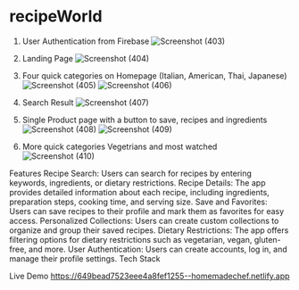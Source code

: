 # recipeWorld

1. User Authentication from Firebase
![Screenshot (403)](https://github.com/ishwersharma13/recipeWorld/assets/103954615/5e33509c-bdad-4518-9f71-de2b8ba80096)


2. Landing Page
![Screenshot (404)](https://github.com/ishwersharma13/recipeWorld/assets/103954615/aab314f0-00ad-46b9-ac4b-45a96185f201)


3. Four quick categories on Homepage (Italian, American, Thai, Japanese)
![Screenshot (405)](https://github.com/ishwersharma13/recipeWorld/assets/103954615/51037282-017c-4a3f-9866-0d59fb6a4bcd)
![Screenshot (406)](https://github.com/ishwersharma13/recipeWorld/assets/103954615/39859122-a512-4a17-aedd-585c7b7fd949)


4. Search Result
![Screenshot (407)](https://github.com/ishwersharma13/recipeWorld/assets/103954615/3841d5ea-fd10-41f9-8de1-688b18598a7a)


5. Single Product page with a button to save, recipes and ingredients
![Screenshot (408)](https://github.com/ishwersharma13/recipeWorld/assets/103954615/7dbfb8aa-a5f4-401e-aace-6109676817e1)
![Screenshot (409)](https://github.com/ishwersharma13/recipeWorld/assets/103954615/f85ffd6b-e83d-4f5e-808d-9e14f567fd03)


6. More quick categories Vegetrians and most watched   
![Screenshot (410)](https://github.com/ishwersharma13/recipeWorld/assets/103954615/3444709a-ca0a-4501-be3f-69e929081d49)

Features
Recipe Search: Users can search for recipes by entering keywords, ingredients, or dietary restrictions.
Recipe Details: The app provides detailed information about each recipe, including ingredients, preparation steps, cooking time, and serving size.
Save and Favorites: Users can save recipes to their profile and mark them as favorites for easy access.
Personalized Collections: Users can create custom collections to organize and group their saved recipes.
Dietary Restrictions: The app offers filtering options for dietary restrictions such as vegetarian, vegan, gluten-free, and more.
User Authentication: Users can create accounts, log in, and manage their profile settings.
Tech Stack


Live Demo 
https://649bead7523eee4a8fef1255--homemadechef.netlify.app



